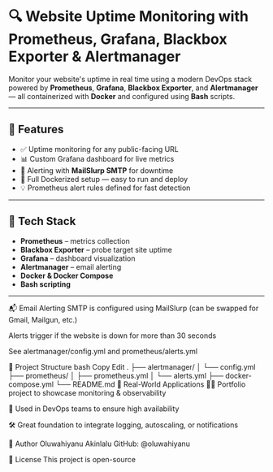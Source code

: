 # 🔍 Website Uptime Monitoring with Prometheus, Grafana, Blackbox Exporter & Alertmanager

Monitor your website's uptime in real time using a modern DevOps stack powered by **Prometheus**, **Grafana**, **Blackbox Exporter**, and **Alertmanager** — all containerized with **Docker** and configured using **Bash** scripts.

---

## 📌 Features

- ✅ Uptime monitoring for any public-facing URL
- 📊 Custom Grafana dashboard for live metrics
- 🚨 Alerting with **MailSlurp SMTP** for downtime
- 🐳 Full Dockerized setup — easy to run and deploy
- 💡 Prometheus alert rules defined for fast detection

---

## 🔧 Tech Stack

- **Prometheus** – metrics collection
- **Blackbox Exporter** – probe target site uptime
- **Grafana** – dashboard visualization
- **Alertmanager** – email alerting
- **Docker & Docker Compose**
- **Bash scripting**

---

📬 Email Alerting
SMTP is configured using MailSlurp (can be swapped for Gmail, Mailgun, etc.)

Alerts trigger if the website is down for more than 30 seconds

See alertmanager/config.yml and prometheus/alerts.yml

📁 Project Structure
bash
Copy
Edit
.
├── alertmanager/
│   └── config.yml
├── prometheus/
│   ├── prometheus.yml
│   └── alerts.yml
├── docker-compose.yml
└── README.md
💼 Real-World Applications
👨‍💻 Portfolio project to showcase monitoring & observability

🏢 Used in DevOps teams to ensure high availability

🛠 Great foundation to integrate logging, autoscaling, or notifications

🙌 Author
Oluwahiyanu Akinlalu
GitHub: @oluwahiyanu

📜 License
This project is open-source 
